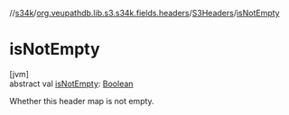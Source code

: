 //[s34k](../../../index.md)/[org.veupathdb.lib.s3.s34k.fields.headers](../index.md)/[S3Headers](index.md)/[isNotEmpty](is-not-empty.md)

# isNotEmpty

[jvm]\
abstract val [isNotEmpty](is-not-empty.md): [Boolean](https://kotlinlang.org/api/latest/jvm/stdlib/kotlin/-boolean/index.html)

Whether this header map is not empty.
